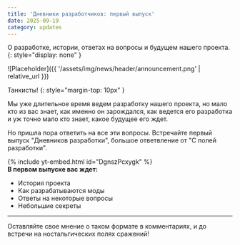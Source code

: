 ```yaml
---
title: 'Дневники разработчиков: первый выпуск'
date: 2025-09-19
category: updates
---
```


О разработке, истории, ответах на вопросы и будущем нашего проекта.
{: style="display: none" }

![Placeholder]({{ '/assets/img/news/header/announcement.png' | relative_url }})

Танкисты!
{: style="margin-top: 10px" }

Мы уже длительное время ведем разработку нашего проекта, но мало кто из вас знает, как именно он зарождался, как ведется его разработка и уж точно мало кто знает, какое будущее его ждет.

Но пришла пора ответить на все эти вопросы. Встречайте первый выпуск "Дневников разработки", большое ответвление от "С полей разработки".

{% include yt-embed.html id="DgnszPcxygk" %}
<br>
**В первом выпуске вас ждет:**
- История проекта
- Как разрабатываются моды
- Ответы на некоторые вопросы
- Небольшие секреты

---

Оставляйте свое мнение о таком формате в комментариях, и до встречи на ностальгических полях сражений!